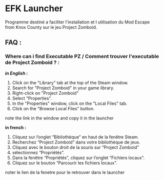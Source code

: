 # EFK Launcher

Programme destiné a faciliter l'installation et l utilisation du Mod Escape from Knox County
sur le jeu Project Zomboid.

## FAQ :

### Where can i find Executable PZ / Comment trouver l'executable de Project Zomboid ? :


***in English :***

1. Click on the "Library" tab at the top of the Steam window.
2. Search for "Project Zomboid" in your game library.
3. Right-click on "Project Zomboid"
4. Select "Properties".
5. In the "Properties" window, click on the "Local Files" tab.
6. Click on the "Browse Local Files" button.

note the link in the window and copy it in the launcher

**in french :**

1. Cliquez sur l’onglet “Bibliothèque” en haut de la fenêtre Steam.
2. Recherchez “Project Zomboid” dans votre bibliothèque de jeux.
3. Cliquez avec le bouton droit de la souris sur “Project Zomboid”
4. sélectionnez “Propriétés”.
5. Dans la fenêtre “Propriétés”, cliquez sur l’onglet “Fichiers locaux”.
6. Cliquez sur le bouton “Parcourir les fichiers locaux”.

noter le lien de la fenetre pour le retrouver dans le launcher
